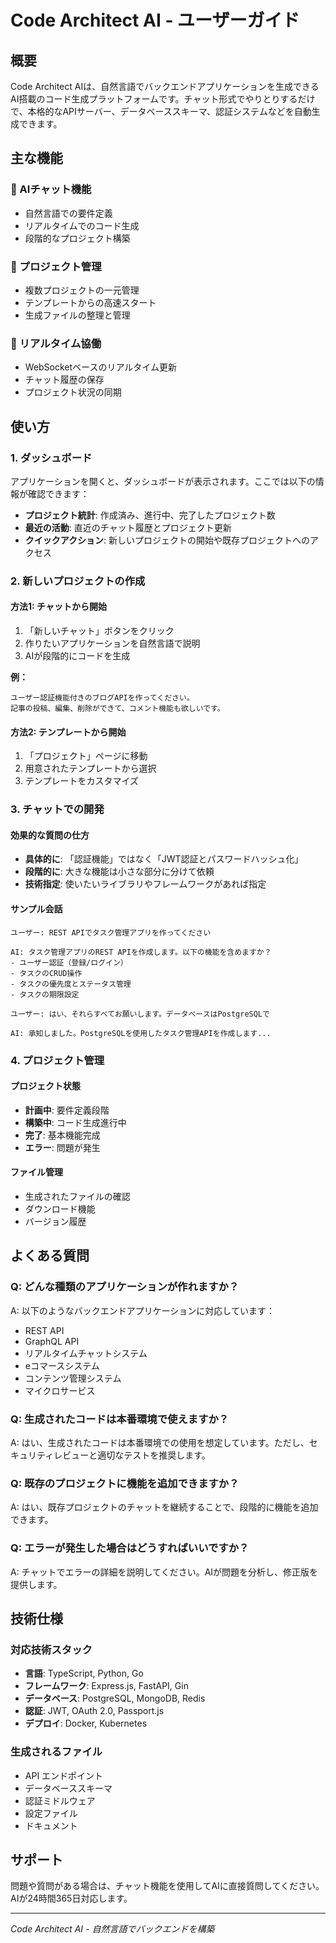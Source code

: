 # Code Architect AI - ユーザーガイド

## 概要

Code Architect AIは、自然言語でバックエンドアプリケーションを生成できるAI搭載のコード生成プラットフォームです。チャット形式でやりとりするだけで、本格的なAPIサーバー、データベーススキーマ、認証システムなどを自動生成できます。

## 主な機能

### 🤖 AIチャット機能
- 自然言語での要件定義
- リアルタイムでのコード生成
- 段階的なプロジェクト構築

### 📁 プロジェクト管理
- 複数プロジェクトの一元管理
- テンプレートからの高速スタート
- 生成ファイルの整理と管理

### 🔄 リアルタイム協働
- WebSocketベースのリアルタイム更新
- チャット履歴の保存
- プロジェクト状況の同期

## 使い方

### 1. ダッシュボード

アプリケーションを開くと、ダッシュボードが表示されます。ここでは以下の情報が確認できます：

- **プロジェクト統計**: 作成済み、進行中、完了したプロジェクト数
- **最近の活動**: 直近のチャット履歴とプロジェクト更新
- **クイックアクション**: 新しいプロジェクトの開始や既存プロジェクトへのアクセス

### 2. 新しいプロジェクトの作成

#### 方法1: チャットから開始
1. 「新しいチャット」ボタンをクリック
2. 作りたいアプリケーションを自然言語で説明
3. AIが段階的にコードを生成

**例：**
```
ユーザー認証機能付きのブログAPIを作ってください。
記事の投稿、編集、削除ができて、コメント機能も欲しいです。
```

#### 方法2: テンプレートから開始
1. 「プロジェクト」ページに移動
2. 用意されたテンプレートから選択
3. テンプレートをカスタマイズ

### 3. チャットでの開発

#### 効果的な質問の仕方
- **具体的に**: 「認証機能」ではなく「JWT認証とパスワードハッシュ化」
- **段階的に**: 大きな機能は小さな部分に分けて依頼
- **技術指定**: 使いたいライブラリやフレームワークがあれば指定

#### サンプル会話
```
ユーザー: REST APIでタスク管理アプリを作ってください

AI: タスク管理アプリのREST APIを作成します。以下の機能を含めますか？
- ユーザー認証（登録/ログイン）
- タスクのCRUD操作
- タスクの優先度とステータス管理
- タスクの期限設定

ユーザー: はい、それらすべてお願いします。データベースはPostgreSQLで

AI: 承知しました。PostgreSQLを使用したタスク管理APIを作成します...
```

### 4. プロジェクト管理

#### プロジェクト状態
- **計画中**: 要件定義段階
- **構築中**: コード生成進行中
- **完了**: 基本機能完成
- **エラー**: 問題が発生

#### ファイル管理
- 生成されたファイルの確認
- ダウンロード機能
- バージョン履歴

## よくある質問

### Q: どんな種類のアプリケーションが作れますか？
A: 以下のようなバックエンドアプリケーションに対応しています：
- REST API
- GraphQL API
- リアルタイムチャットシステム
- eコマースシステム
- コンテンツ管理システム
- マイクロサービス

### Q: 生成されたコードは本番環境で使えますか？
A: はい、生成されたコードは本番環境での使用を想定しています。ただし、セキュリティレビューと適切なテストを推奨します。

### Q: 既存のプロジェクトに機能を追加できますか？
A: はい、既存プロジェクトのチャットを継続することで、段階的に機能を追加できます。

### Q: エラーが発生した場合はどうすればいいですか？
A: チャットでエラーの詳細を説明してください。AIが問題を分析し、修正版を提供します。

## 技術仕様

### 対応技術スタック
- **言語**: TypeScript, Python, Go
- **フレームワーク**: Express.js, FastAPI, Gin
- **データベース**: PostgreSQL, MongoDB, Redis
- **認証**: JWT, OAuth 2.0, Passport.js
- **デプロイ**: Docker, Kubernetes

### 生成されるファイル
- API エンドポイント
- データベーススキーマ
- 認証ミドルウェア
- 設定ファイル
- ドキュメント

## サポート

問題や質問がある場合は、チャット機能を使用してAIに直接質問してください。AIが24時間365日対応します。

---

*Code Architect AI - 自然言語でバックエンドを構築*
